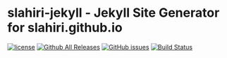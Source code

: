 # slahiri-jekyll - Jekyll Site Generator for slahiri.github.io

[![license](https://img.shields.io/github/license/mashape/apistatus.svg?maxAge=2592000)]()
[![Github All Releases](https://img.shields.io/github/downloads/atom/atom/total.svg?maxAge=2592000)]()
[![GitHub issues](https://img.shields.io/github/issues/badges/shields.svg?maxAge=2592000)]()
[![Build Status](https://travis-ci.org/slahiri/slahiri-jekyll.svg?branch=master)](https://travis-ci.org/slahiri/slahiri-jekyll)